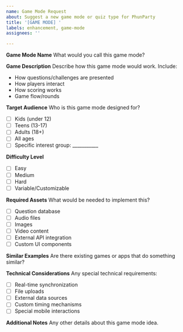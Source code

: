 ```yaml
---
name: Game Mode Request
about: Suggest a new game mode or quiz type for PhunParty
title: '[GAME MODE] '
labels: enhancement, game-mode
assignees: ''

---
```


**Game Mode Name**
What would you call this game mode?

**Game Description**
Describe how this game mode would work. Include:
- How questions/challenges are presented
- How players interact
- How scoring works
- Game flow/rounds

**Target Audience**
Who is this game mode designed for?
- [ ] Kids (under 12)
- [ ] Teens (13-17)
- [ ] Adults (18+)
- [ ] All ages
- [ ] Specific interest group: ___________

**Difficulty Level**
- [ ] Easy
- [ ] Medium
- [ ] Hard
- [ ] Variable/Customizable

**Required Assets**
What would be needed to implement this?
- [ ] Question database
- [ ] Audio files
- [ ] Images
- [ ] Video content
- [ ] External API integration
- [ ] Custom UI components

**Similar Examples**
Are there existing games or apps that do something similar?

**Technical Considerations**
Any special technical requirements:
- [ ] Real-time synchronization
- [ ] File uploads
- [ ] External data sources
- [ ] Custom timing mechanisms
- [ ] Special mobile interactions

**Additional Notes**
Any other details about this game mode idea.